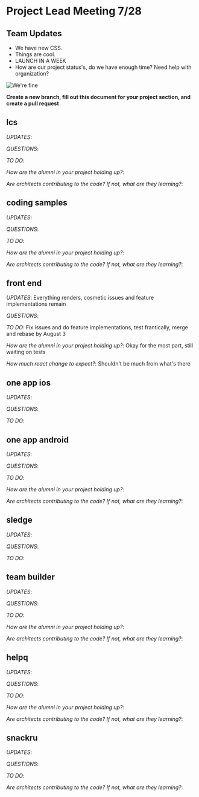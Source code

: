 # Project Lead Meeting 7/28
## Team Updates

- We have new CSS.
- Things are cool.
- LAUNCH IN A WEEK
- How are our project status's, do we have enough time?  Need help with organization?

![We're fine](https://media.giphy.com/media/z9AUvhAEiXOqA/giphy.gif)

**Create a new branch, fill out this document for your project section, and create a pull request**

## lcs

_UPDATES_:

_QUESTIONS_:

_TO DO_:

_How are the alumni in your project holding up?_:

_Are architects contributing to the code? If not, what are they learning?_:

## coding samples

_UPDATES_:

_QUESTIONS_:

_TO DO_:

_How are the alumni in your project holding up?_:

_Are architects contributing to the code? If not, what are they learning?_:

## front end

_UPDATES_:  Everything renders, cosmetic issues and feature implementations remain

_QUESTIONS_: 

_TO DO_: Fix issues and do feature implementations, test frantically, merge and rebase by August 3

_How are the alumni in your project holding up?_:  Okay for the most part, still waiting on tests

_How much react change to expect?_:  Shouldn't be much from what's there

## one app ios

_UPDATES_:

_QUESTIONS_:

_TO DO_:

## one app android

_UPDATES_:

_QUESTIONS_:

_TO DO_:

_How are the alumni in your project holding up?_:

_Are architects contributing to the code? If not, what are they learning?_:

## sledge

_UPDATES_:

_QUESTIONS_:

_TO DO_:

## team builder

_UPDATES_:

_QUESTIONS_:

_TO DO_:

_How are the alumni in your project holding up?_:

_Are architects contributing to the code? If not, what are they learning?_:

## helpq

_UPDATES_:

_QUESTIONS_:

_TO DO_:

_How are the alumni in your project holding up?_:

_Are architects contributing to the code? If not, what are they learning?_:

## snackru

_UPDATES_:

_QUESTIONS_:

_TO DO_:

_Are architects contributing to the code? If not, what are they learning?_:
